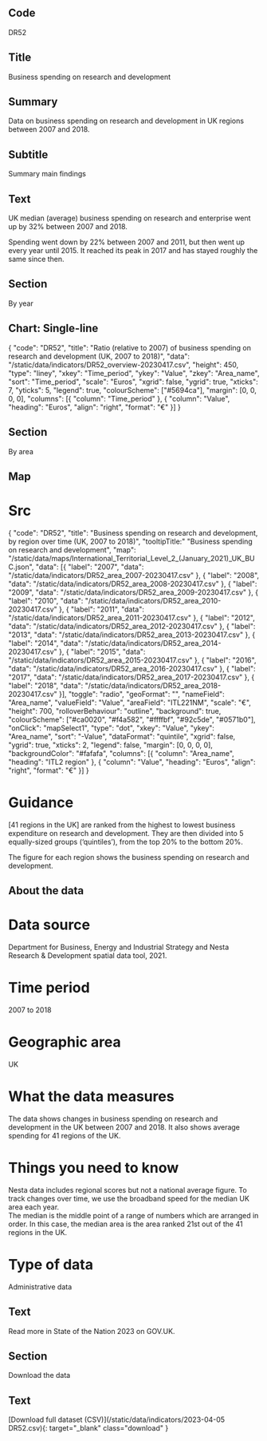 ## Code
DR52

## Title
Business spending on research and development

## Summary
Data on business spending on research and development in UK regions between 2007 and 2018.

## Subtitle
Summary main findings

## Text
UK median (average) business spending on research and enterprise went up by 32% between 2007 and 2018.

Spending went down by 22% between 2007 and 2011, but then went up every year until 2015. It reached its peak in 2017 and has stayed roughly the same since then.

## Section
By year

## Chart: Single-line
{ "code": "DR52", "title": "Ratio (relative to 2007) of business spending on research and development (UK, 2007 to 2018)", "data": "/static/data/indicators/DR52_overview-20230417.csv", "height": 450, "type": "liney", "xkey": "Time_period", "ykey": "Value", "zkey": "Area_name", "sort": "Time_period", "scale": "Euros", "xgrid": false, "ygrid": true, "xticks": 7, "yticks": 5, "legend": true, "colourScheme": ["#5694ca"], "margin": [0, 0, 0, 0], "columns": [{ "column": "Time_period" }, { "column": "Value", "heading": "Euros", "align": "right", "format": "€" }] }

## Section
By area

## Map
# Src
{ "code": "DR52", "title": "Business spending on research and development, by region over time (UK, 2007 to 2018)", "tooltipTitle:" "Business spending on research and development", "map": "/static/data/maps/International_Territorial_Level_2_(January_2021)_UK_BUC.json", "data": [{ "label": "2007", "data": "/static/data/indicators/DR52_area_2007-20230417.csv" }, { "label": "2008", "data": "/static/data/indicators/DR52_area_2008-20230417.csv" }, { "label": "2009", "data": "/static/data/indicators/DR52_area_2009-20230417.csv" }, { "label": "2010", "data": "/static/data/indicators/DR52_area_2010-20230417.csv" }, { "label": "2011", "data": "/static/data/indicators/DR52_area_2011-20230417.csv" }, { "label": "2012", "data": "/static/data/indicators/DR52_area_2012-20230417.csv" }, { "label": "2013", "data": "/static/data/indicators/DR52_area_2013-20230417.csv" }, { "label": "2014", "data": "/static/data/indicators/DR52_area_2014-20230417.csv" }, { "label": "2015", "data": "/static/data/indicators/DR52_area_2015-20230417.csv" }, { "label": "2016", "data": "/static/data/indicators/DR52_area_2016-20230417.csv" }, { "label": "2017", "data": "/static/data/indicators/DR52_area_2017-20230417.csv" }, { "label": "2018", "data": "/static/data/indicators/DR52_area_2018-20230417.csv" }], "toggle": "radio", "geoFormat": "", "nameField": "Area_name", "valueField": "Value", "areaField": "ITL221NM", "scale": "€", "height": 700, "rolloverBehaviour": "outline", "background": true, "colourScheme": ["#ca0020", "#f4a582", "#ffffbf", "#92c5de", "#0571b0"], "onClick": "mapSelect1", "type": "dot", "xkey": "Value", "ykey": "Area_name", "sort": "-Value", "dataFormat": "quintile", "xgrid": false, "ygrid": true, "xticks": 2, "legend": false, "margin": [0, 0, 0, 0], "backgroundColor": "#fafafa", "columns": [{ "column": "Area_name", "heading": "ITL2 region" }, { "column": "Value", "heading": "Euros", "align": "right", "format": "€" }] }

# Guidance
[41 regions in the UK] are ranked from the highest to lowest business expenditure on research and development. They are then divided into 5 equally-sized groups (‘quintiles’), from the top 20% to the bottom 20%.

The figure for each region shows the business spending on research and development.

## About the data
# Data source
Department for Business, Energy and Industrial Strategy and Nesta Research & Development spatial data tool, 2021.

# Time period
2007 to 2018

# Geographic area
UK

# What the data measures
The data shows changes in business spending on research and development in the UK between 2007 and 2018. It also shows average spending for 41 regions of the UK.

# Things you need to know
Nesta data includes regional scores but not a national average figure. To track changes over time, we use the broadband speed for the median UK area each year. 
<br>
The median is the middle point of a range of numbers which are arranged in order. In this case, the median area is the area ranked 21st out of the 41 regions in the UK.

# Type of data
Administrative data

## Text
Read more in State of the Nation 2023 on GOV.UK.

## Section
Download the data

## Text
[Download full dataset (CSV)](/static/data/indicators/2023-04-05 DR52.csv){: target="_blank" class="download" }
